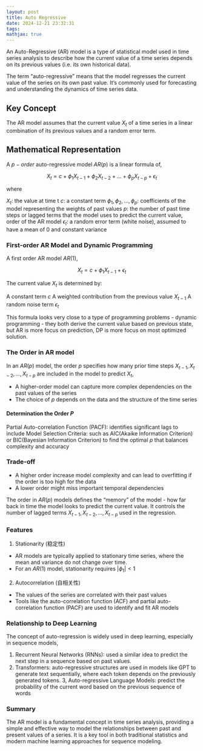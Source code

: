 ```yaml
---
layout: post
title: Auto Regressive
date: 2024-12-21 23:32:31
tags:
mathjax: true
---
```

An Auto-Regressive (AR) model is a type of statistical model used in time series analysis to describe how the current value of a time series depends on its previous values (i.e. its own historical data).

The term “auto-regressive” means that the model regresses the current value of the series on its own past value. It’s commonly used for forecasting and understanding the dynamics of time series data.

## Key Concept

The AR model assumes that the current value $X_t$ of a time series in a linear combination of its previous values and a random error term.

## Mathematical Representation

A $p-order$ auto-regressive model $AR(p)$ is a linear formula of,

$$
X_t = c + \phi_1X_{t-1} + \phi_2X_{t-2} + … + \phi_pX_{t-p} + \epsilon_t
$$

where

$X_t$: the value at time t
$c$: a constant term
$\phi_1, \phi_2,…,\phi_p$: coefficients of the model representing the weights of past values
$p$: the number of past time steps or lagged terms that the model uses to predict the current value, order of the AR model
$\epsilon_t$: a random error term (white noise), assumed to have a mean of 0 and constant variance

### First-order AR Model and Dynamic Programming

A first order AR model $AR(1)$,

$$
X_t = c + \phi_1X_{t-1} + \epsilon_t
$$

The current value $X_t$ is determined by:

A constant term $c$
A weighted contribution from the previous value $X_{t-1}$
A random noise term $\epsilon_t$

This formula looks very close to a type of programming problems - dynamic programming - they both derive the current value based on previous state, but AR is more focus on prediction, DP is more focus on most optimized solution.

### The Order in AR model
In an $AR(p)$ model, the order $p$ specifies how many prior time steps $X_{t-1},X_{t-2},…,X_{t-p}$ are included in the model to predict $X_t$,

- A higher-order model can capture more complex dependencies on the past values of the series
- The choice of $p$ depends on the data and the structure of the time series

#### Determination the Order $P$

Partial Auto-correlation Function (PACF): identifies significant lags to include
Model Selection Criteria: such as AIC(Akaike Information Criterion) or BIC(Bayesian Information Criterion) to find the optimal $p$ that balances complexity and accuracy

### Trade-off
- A higher order increase model complexity and can lead to overfitting if the order is too high for the data
- A lower order might miss important temporal dependencies

The order in $AR(p)$ models defines the “memory” of the model - how far back in time the model looks to predict the current value. It controls the number of lagged terms $X_{t-1}, X_{t-2}, …,X_{t-p}$ used in the regression.

### Features
1. Stationarity (稳定性)
- AR models are typically applied to stationary time series, where the mean and variance do not change over time.
- For an $AR(1)$ model, stationarity requires $|\phi_1| < 1$

2. Autocorrelation (自相关性)
- The values of the series are correlated with their past values
- Tools like the auto-correlation function (ACF) and partial auto-correlation function (PACF) are used to identify and fit AR models

### Relationship to Deep Learning
The concept of auto-regression is widely used in deep learning, especially in sequence models,

1. Recurrent Neural Networks (RNNs): used a similar idea to predict the next step in a sequence based on past values.
2. Transformers: auto-regressive structures are used in models like GPT to generate text sequentially, where each token depends on the previously generated tokens.
3, Auto-regressive Language Models: predict the probability of the current word based on the previous sequence of words

### Summary
The AR model is a fundamental concept in time series analysis, providing a simple and effective way to model the relationships between past and present values of a series. It is a key tool in both traditional statistics and modern machine learning approaches for sequence modeling.